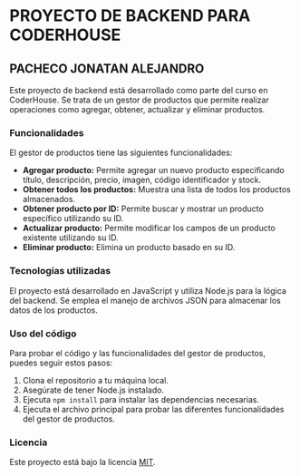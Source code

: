 # PROYECTO DE BACKEND PARA CODERHOUSE

## PACHECO JONATAN ALEJANDRO

Este proyecto de backend está desarrollado como parte del curso en CoderHouse. Se trata de un gestor de productos que permite realizar operaciones como agregar, obtener, actualizar y eliminar productos.

### Funcionalidades

El gestor de productos tiene las siguientes funcionalidades:

- **Agregar producto:** Permite agregar un nuevo producto especificando título, descripción, precio, imagen, código identificador y stock.
- **Obtener todos los productos:** Muestra una lista de todos los productos almacenados.
- **Obtener producto por ID:** Permite buscar y mostrar un producto específico utilizando su ID.
- **Actualizar producto:** Permite modificar los campos de un producto existente utilizando su ID.
- **Eliminar producto:** Elimina un producto basado en su ID.

### Tecnologías utilizadas

El proyecto está desarrollado en JavaScript y utiliza Node.js para la lógica del backend. Se emplea el manejo de archivos JSON para almacenar los datos de los productos.

### Uso del código

Para probar el código y las funcionalidades del gestor de productos, puedes seguir estos pasos:

1. Clona el repositorio a tu máquina local.
2. Asegúrate de tener Node.js instalado.
3. Ejecuta `npm install` para instalar las dependencias necesarias.
4. Ejecuta el archivo principal para probar las diferentes funcionalidades del gestor de productos.

### Licencia

Este proyecto está bajo la licencia [MIT](https://opensource.org/licenses/MIT).
